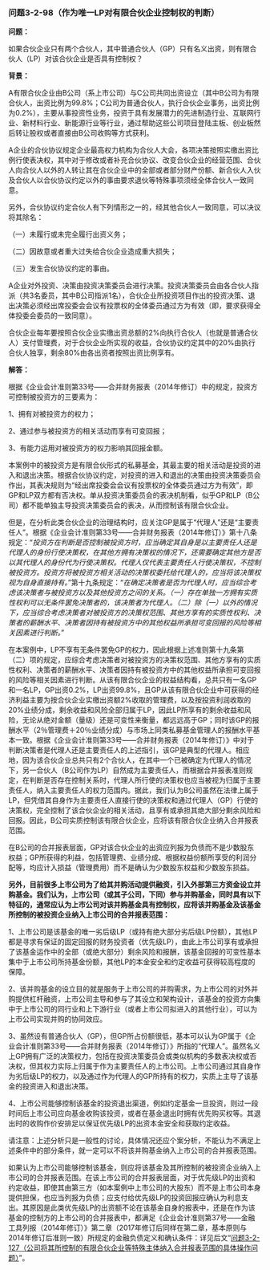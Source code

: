 ### 问题3-2-98（作为唯一LP对有限合伙企业控制权的判断）

**问题：**

如果合伙企业只有两个合伙人，其中普通合伙人（GP）只有名义出资，则有限合伙人（LP）对该合伙企业是否具有控制权？

**背景：**

A有限合伙企业由B公司（系上市公司）与C公司共同出资设立（其中B公司为有限合伙人，出资比例为99.8%；C公司为普通合伙人，执行合伙企业事务，出资比例为0.2%），主要从事投资性业务，投资于具有发展潜力的先进制造行业、互联网行业、新材料行业、新能源行业等行业，通过帮助这些公司项目登陆主板、创业板然后转让股权或者直接由B公司收购等方式获利。

A企业的合伙协议规定企业最高权力机构为合伙人大会，各项决策按照实缴出资比例行使表决权，其中对于修改或者补充合伙协议、改变合伙企业的经营范围、合伙人向合伙人以外的人转让其在合伙企业中的全部或者部分财产份额、新合伙人入伙及合伙人以合伙协议约定以外的事由要求退伙等特殊事项须经全体合伙人一致同意。

另外，合伙协议约定合伙人有下列情形之一的，经其他合伙人一致同意，可以决议将其除名：

（一）未履行或未完全履行出资义务；

（二）因故意或者重大过失给合伙企业造成重大损失；

（三）发生合伙协议约定的事由。

A企业对外投资、决策由投资决策委员会进行决策。投资决策委员会由各合伙人指派（共3名委员，其中B公司指派1名），合伙企业所投资项目作出的投资决策、退出决策必须经出席投委会会议有投票权的全体委员通过方为有效（即，要求获得全体投委会委员的一致同意）。

合伙企业每年要按照合伙企业实缴出资总额的2%向执行合伙人（也就是普通合伙人）支付管理费，对于合伙企业所实现的收益，合伙协议约定其中的20%由执行合伙人独享，剩余80%由各出资者按照出资比例享有。

**解答：**

根据《企业会计准则第33号——合并财务报表（2014年修订）中的规定，投资方可控制被投资方的三要素为：

1、拥有对被投资方的权力；

2、通过参与被投资方的相关活动而享有可变回报；

3、有能力运用对被投资方的权力影响其回报金额。

本案例中的被投资方是有限合伙形式的私募基金，其最主要的相关活动是投资的进入和退出决策。根据合伙协议约定，对投资的进入和退出的决策由投资决策委员会作出，其表决规则为“经出席投委会会议有投票权的全体委员通过方为有效”，即GP和LP双方都有否决权。单从投资决策委员会的表决机制看，似乎GP和LP（B公司）都不能单独主导投资决策委员会的表决，从而控制该有限合伙企业。

但是，在分析此类合伙企业的治理结构时，应关注GP是属于“代理人”还是“主要责任人”。根据《企业会计准则第33号——合并财务报表（2014年修订）》第十八条规定：“*投资方在判断是否控制被投资方时，应当确定其自身是以主要责任人还是代理人的身份行使决策权，在其他方拥有决策权的情况下，还需要确定其他方是否以其代理人的身份代为行使决策权。代理人仅代表主要责任人行使决策权，不控制被投资方。投资方将被投资方相关活动的决策权委托给代理人的，应当将该决策权视为自身直接持有。*”第十九条规定：“*在确定决策者是否为代理人时，应当综合考虑该决策者与被投资方以及其他投资方之间的关系。（一）存在单独一方拥有实质性权利可以无条件罢免决策者的，该决策者为代理人。（二）除（一）以外的情况下，应当综合考虑决策者对被投资方的决策权范围、其他方享有的实质性权利、决策者的薪酬水平、决策者因持有被投资方中的其他权益所承担可变回报的风险等相关因素进行判断。*”

在本案例中，LP不享有无条件罢免GP的权力，因此根据上述准则第十九条第（二）项的规定，应综合考虑决策者对被投资方的决策权范围、其他方享有的实质性权利、决策者的薪酬水平、决策者因持有被投资方中的其他权益所承担可变回报的风险等相关因素进行判断。从该有限合伙企业的权益结构看，总共只有一名GP和一名LP，GP出资0.2%，LP出资99.8%，且GP从该有限合伙企业中可获得的经济利益主要为按合伙企业实缴出资额2%收取的管理费，以及按投资利润收取的20%业绩分成，剩余收益和风险全部归属于LP，因此LP所享有的剩余收益和风险，无论从绝对金额（量级）还是可变性来衡量，都远远高于GP；同时该GP的报酬水平（2％管理费＋20％业绩分成）与市场上同类私募基金管理人的报酬水平基本一致。根据《企业会计准则第33号——合并财务报表（2014年修订）》中对于判断决策者是代理人还是主要责任人的上述指引，该GP是典型的代理人。相应地，因为该合伙企业总共只有2个合伙人，在其中一个已被确定为代理人的情况下，另一合伙人（B公司作为LP）自然成为主要责任人，而根据合并报表准则规定，在判断是否存在控制关系时，代理人所行使的决策权也应当被视为归属于主要责任人，纳入主要责任人的权力范围内。据此，我们认为B公司虽然在法律上属于LP，但凭借其自身作为主要责任人直接行使的决策权和通过代理人（GP）行使的决策权，完全控制了该合伙企业的相关活动，且享有或承担其绝大部分剩余风险和回报。因此，B公司实质控制该有限合伙企业，应将该有限合伙企业纳入合并报表范围。

在B公司的合并报表层面，GP对该合伙企业的出资应列报为负债而不是少数股东权益；GP所获得的利益，包括管理费、业绩分成、根据权益份额所享受的利润分配等，均应计入损益（管理费用）而不是确认为少数股东权益和少数股东损益。

**另外，目前很多上市公司为了给其并购活动提供融资，引入外部第三方资金设立并购基金。我们认为，上市公司（或其子公司，下同）参与并购基金，同时具有以下特征的，通常应认为上市公司对该并购基金具有控制权，应将该并购基金及该基金所控制的被投资企业纳入上市公司的合并报表范围：**

1、上市公司是该基金的唯一劣后级LP（或持有绝大部分劣后级LP份额），其他LP都是寻求有保证的固定回报的财务投资者（优先级LP），由此上市公司享有或承担了该基金运作中的全部（或绝大部分）剩余风险和报酬，该基金回报的可变性基本集中于上市公司所持基金份额，其他LP的本金安全和约定收益可获得较高程度的保障。

2、该并购基金的设立目的就是服务于上市公司的并购需求，为上市公司的对外并购提供杠杆融资，上市公司主导和参与了其设立和架构设计，该基金的投资方向集中于上市公司的同行业和上下游行业（或者上市公司拟进入的其他行业），可以为上市公司实现并购的协同效应。

3、虽然设有普通合伙人（GP），但GP所占份额很低，基本可以认为GP属于《企业会计准则第33号——合并财务报表（2014年修订）》所指的“代理人”。虽然名义上GP拥有广泛的决策权力，包括在投资决策委员会或类似机构的多数表决权或否决权，但其权力实际上归属于作为主要责任人的上市公司。上市公司通过其自身作为劣后级LP的权力，以及通过作为代理人的GP所持有的权力，实质上主导了该基金的投资进入和退出决策。

4、上市公司能够控制该基金的投资退出渠道，例如约定基金一旦投资，则过一段时间后上市公司应向基金收购该投资，或者在基金退出时拥有优先购买权等。其退出时的收购作价安排足以保证优先级LP的出资本金安全和获取约定收益。

请注意：上述分析只是一般性的讨论，具体情况还应个案分析，不能认为不满足上述条件中的部分条件，就一定可以不将该并购基金纳入上市公司的合并报表范围。

如果认为上市公司能够控制该基金，则应将该基金及其所控制的被投资企业纳入上市公司的合并报表范围。在该上市公司的合并报表层面，对于优先级LP的出资和约定收益，即使其由第三方（如本案例中上市公司的大股东）而不是上市公司本身提供担保，也应当列报为负债；应支付给优先级LP的投资回报应确认为利息支出。其原因是此类优先级LP的出资额不论在该基金自身的报表中，还是在作为该基金的控制方的上市公司的合并报表中，都满足《企业会计准则第37号——金融工具列报（2014年修订）》第二章（2017年修订后同样在第二章，基本原则与2014年修订后准则一致）所规定的金融负债定义和确认条件：详见后文“[问题3-2-127（公司将其所控制的有限合伙企业等特殊主体纳入合并报表范围的具体操作问题）](#问题3-2-127公司将其所控制的有限合伙企业等特殊主体纳入合并报表范围的具体操作问题)”。